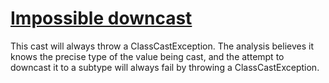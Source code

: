 # [Impossible downcast](https://spotbugs.readthedocs.io/en/latest/bugDescriptions.html#BC_IMPOSSIBLE_DOWNCAST)

This cast will always throw a ClassCastException.
The analysis believes it knows
the precise type of the value being cast, and the attempt to
downcast it to a subtype will always fail by throwing a ClassCastException.
